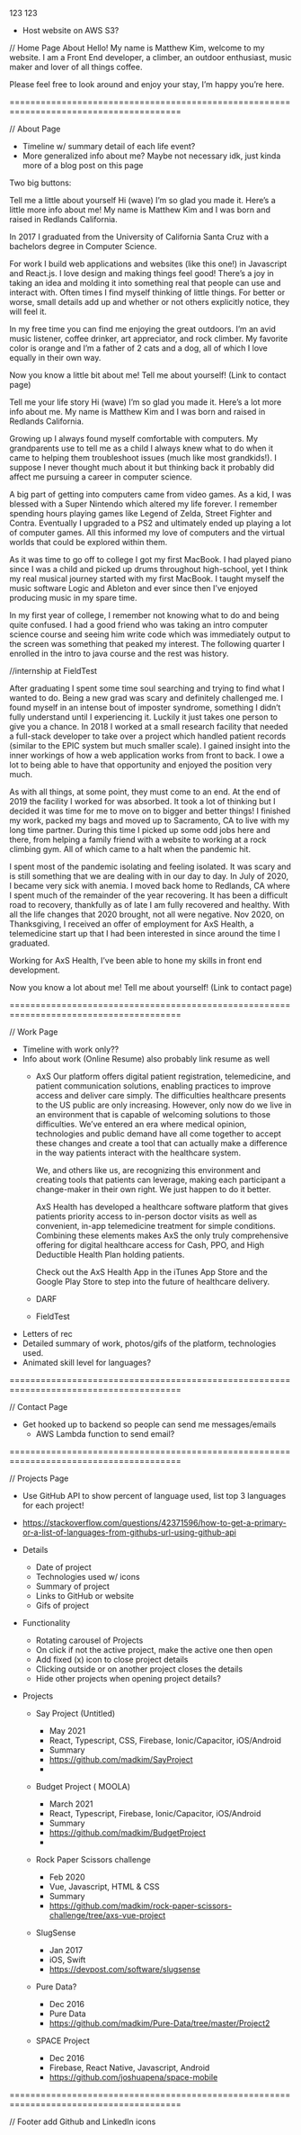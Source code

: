 123
123

- Host website on AWS S3?

// Home Page About
Hello! My name is Matthew Kim, welcome to my website. I am a Front End developer, a climber, an outdoor enthusiast, music maker and lover of all things coffee.

Please feel free to look around and enjoy your stay, I’m happy you’re here.

=======================================================================================

// About Page

- Timeline w/ summary detail of each life event?
- More generalized info about me? Maybe not necessary idk, just kinda more of a blog post on this page

Two big buttons:

Tell me a little about yourself
Hi (wave) I’m so glad you made it. Here’s a little more info about me! My name is Matthew Kim and I was born and raised in Redlands California.

In 2017 I graduated from the University of California Santa Cruz with a bachelors degree in Computer Science.

For work I build web applications and websites (like this one!) in Javascript and React.js. I love design and making things feel good! There’s a joy in taking an idea and molding it into something real that people can use and interact with. Often times I find myself thinking of little things. For better or worse, small details add up and whether or not others explicitly notice, they will feel it.

In my free time you can find me enjoying the great outdoors. I’m an avid music listener, coffee drinker, art appreciator, and rock climber. My favorite color is orange and I’m a father of 2 cats and a dog, all of which I love equally in their own way.

Now you know a little bit about me! Tell me about yourself! (Link to contact page)

Tell me your life story
Hi (wave) I’m so glad you made it. Here’s a lot more info about me. My name is Matthew Kim and I was born and raised in Redlands California.

Growing up I always found myself comfortable with computers. My grandparents use to tell me as a child I always knew what to do when it came to helping them troubleshoot issues (much like most grandkids!). I suppose I never thought much about it but thinking back it probably did affect me pursuing a career in computer science.

A big part of getting into computers came from video games. As a kid, I was blessed with a Super Nintendo which altered my life forever. I remember spending hours playing games like Legend of Zelda, Street Fighter and Contra. Eventually I upgraded to a PS2 and ultimately ended up playing a lot of computer games. All this informed my love of computers and the virtual worlds that could be explored within them.

As it was time to go off to college I got my first MacBook. I had played piano since I was a child and picked up drums throughout high-school, yet I think my real musical journey started with my first MacBook. I taught myself the music software Logic and Ableton and ever since then I’ve enjoyed producing music in my spare time.

In my first year of college, I remember not knowing what to do and being quite confused. I had a good friend who was taking an intro computer science course and seeing him write code which was immediately output to the screen was something that peaked my interest. The following quarter I enrolled in the intro to java course and the rest was history.

//internship at FieldTest

After graduating I spent some time soul searching and trying to find what I wanted to do. Being a new grad was scary and definitely challenged me. I found myself in an intense bout of imposter syndrome, something I didn’t fully understand until I experiencing it. Luckily it just takes one person to give you a chance. In 2018 I worked at a small research facility that needed a full-stack developer to take over a project which handled patient records (similar to the EPIC system but much smaller scale). I gained insight into the inner workings of how a web application works from front to back. I owe a lot to being able to have that opportunity and enjoyed the position very much.

As with all things, at some point, they must come to an end. At the end of 2019 the facility I worked for was absorbed. It took a lot of thinking but I decided it was time for me to move on to bigger and better things! I finished my work, packed my bags and moved up to Sacramento, CA to live with my long time partner. During this time I picked up some odd jobs here and there, from helping a family friend with a website to working at a rock climbing gym. All of which came to a halt when the pandemic hit.

I spent most of the pandemic isolating and feeling isolated. It was scary and is still something that we are dealing with in our day to day. In July of 2020, I became very sick with anemia. I moved back home to Redlands, CA where I spent much of the remainder of the year recovering. It has been a difficult road to recovery, thankfully as of late I am fully recovered and healthy. With all the life changes that 2020 brought, not all were negative. Nov 2020, on Thanksgiving, I received an offer of employment for AxS Health, a telemedicine start up that I had been interested in since around the time I graduated.

Working for AxS Health, I’ve been able to hone my skills in front end development.

Now you know a lot about me! Tell me about yourself! (Link to contact page)

=======================================================================================

// Work Page

- Timeline with work only??
- Info about work (Online Resume) also probably link resume as well
  - AxS
    Our platform offers digital patient registration, telemedicine, and patient communication solutions, enabling practices to improve access and deliver care simply.
    The difficulties healthcare presents to the US public are only increasing.  However, only now do we live in an environment that is capable of welcoming solutions to those difficulties.  We’ve entered an era where medical opinion, technologies and public demand have all come together to accept these changes and create a tool that can actually make a difference in the way patients interact with the healthcare system.  

    We, and others like us, are recognizing this environment and creating tools that patients can leverage, making each participant a change-maker in their own right.  We just happen to do it better.

    AxS Health has developed a healthcare software platform that gives patients priority access to in-person doctor visits as well as convenient, in-app telemedicine treatment for simple conditions. Combining these elements makes AxS the only truly comprehensive offering for digital healthcare access for Cash, PPO, and High Deductible Health Plan holding patients. 

    Check out the AxS Health App in the iTunes App Store and the Google Play Store to step into the future of healthcare delivery.

  - DARF
  - FieldTest
- Letters of rec
- Detailed summary of work, photos/gifs of the platform, technologies used.
- Animated skill level for languages?

=======================================================================================

// Contact Page

- Get hooked up to backend so people can send me messages/emails
  - AWS Lambda function to send email?

=======================================================================================

// Projects Page

- Use GitHub API to show percent of language used, list top 3 languages for each project!
- https://stackoverflow.com/questions/42371596/how-to-get-a-primary-or-a-list-of-languages-from-githubs-url-using-github-api

- Details
  - Date of project
  - Technologies used w/ icons
  - Summary of project
  - Links to GitHub or website
  - Gifs of project
- Functionality
  - Rotating carousel of Projects
  - On click if not the active project, make the active one then open
  - Add fixed (x) icon to close project details
  - Clicking outside or on another project closes the details
  - Hide other projects when opening project details?
- Projects

  - Say Project (Untitled)
    - May 2021
    - React, Typescript, CSS, Firebase, Ionic/Capacitor, iOS/Android
    - Summary
    - https://github.com/madkim/SayProject
    -
  - Budget Project ( MOOLA)
    - March 2021
    - React, Typescript, Firebase, Ionic/Capacitor, iOS/Android
    - Summary
    - https://github.com/madkim/BudgetProject
    -
  - Rock Paper Scissors challenge

    - Feb 2020
    - Vue, Javascript, HTML & CSS
    - Summary
    - https://github.com/madkim/rock-paper-scissors-challenge/tree/axs-vue-project

  - SlugSense

    - Jan 2017
    - iOS, Swift
    - https://devpost.com/software/slugsense

  - Pure Data?

    - Dec 2016
    - Pure Data
    - https://github.com/madkim/Pure-Data/tree/master/Project2

  - SPACE Project
    - Dec 2016
    - Firebase, React Native, Javascript, Android
    - https://github.com/joshuapena/space-mobile

=======================================================================================

// Footer add Github and LinkedIn icons
